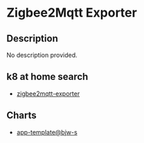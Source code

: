 # Zigbee2Mqtt Exporter

## Description

No description provided.

## k8 at home search

- [zigbee2mqtt-exporter](https://nanne.dev/k8s-at-home-search/#/zigbee2mqtt-exporter)

## Charts

- [app-template@bjw-s](https://bjw-s.github.io/helm-charts/)
